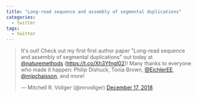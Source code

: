 ```yaml
---
title: "Long-read sequence and assembly of segmental duplications"
categories:
  - twitter
tags:
  - twitter
---
```


<blockquote class="twitter-tweet"><p lang="en" dir="ltr">It&#39;s out! Check out my first first author paper &quot;Long-read sequence and assembly of segmental duplications&quot; out today at <a href="https://twitter.com/naturemethods?ref_src=twsrc%5Etfw">@naturemethods</a> (<a href="https://t.co/Xh3YfngI02">https://t.co/Xh3YfngI02</a>)! Many thanks to everyone who made it happen: Philip Dishuck, Tonia Brown, <a href="https://twitter.com/EichlerEE?ref_src=twsrc%5Etfw">@EichlerEE</a>, <a href="https://twitter.com/mjpchaisson?ref_src=twsrc%5Etfw">@mjpchaisson</a>, and more!</p>&mdash; Mitchell R. Vollger (@mrvollger) <a href="https://twitter.com/mrvollger/status/1074696286454960128?ref_src=twsrc%5Etfw">December 17, 2018</a></blockquote> <script async src="https://platform.twitter.com/widgets.js" charset="utf-8"></script>
